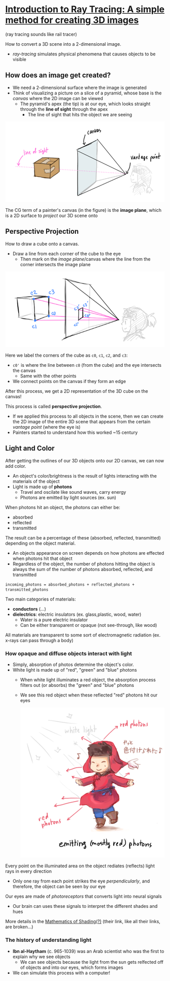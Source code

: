 # [Introduction to Ray Tracing: A simple method for creating 3D images](https://www.scratchapixel.com/lessons/3d-basic-rendering/introduction-to-ray-tracing)

(ray tracing sounds like rail tracer)

How to convert a 3D scene into a 2-dimensional image.
* *ray-tracing* simulates physical phenomena that causes objects to be visible

## How does an image get created?
* We need a 2-dimensional surface where the image is generated
* Think of visualizing a picture on a slice of a pyramid, whose base is the *canvas* where the 2D image can be viewed
  * The pyramid's apex (the tip) is at our eye, which looks straight through the **line of sight** through the apex
    * The line of sight that hits the object we are seeing


![Canvas setup](images/canvas-setup.png)


The CG term of a painter's canvas (in the figure) is the **image plane**, which is a 2D surface to *project* our 3D scene onto

## Perspective Projection
How to draw a cube onto a canvas.
* Draw a line from each corner of the cube to the eye
  * Then mark on the *image plane*/canvas where the line from the corner intersects the image plane

![Connect corners](images/connect-corners.png)

Here we label the corners of the cube as `c0`, `c1`, `c2`, and `c3`:
* `c0'` is where the line between `c0` (from the cube) and the eye intersects the canvas
  * Same with the other points
* We connect points on the canvas if they form an edge

After this process, we get a 2D representation of the 3D cube on the canvas!

This process is called **perspective projection**.
* If we applied this process to all objects in the scene, then we can create the 2D image of the entire 3D scene that appears from the certain *vantage point* (where the eye is)
* Painters started to understand how this worked ~15 century

## Light and Color

After getting the outlines of our 3D objects onto our 2D canvas, we can now add color.

* An object's color/brightness is the result of lights interacting with the materials of the object
* Light is made up of **photons**
  * Travel and oscilate like sound waves, carry energy
  * Photons are emitted by light sources (ex. sun)

When photons hit an object, the photons can either be:
* absorbed
* reflected
* transmitted

The result can be a percentage of these (absorbed, reflected, transmitted) depending on the object material.
* An objects appearance on screen depends on how photons are effected when photons hit that object
* Regardless of the object, the number of photons hitting the object is always the sum of the number of photons absorbed, reflected, and transmitted
```
incoming_photons = absorbed_photons + reflected_photons + transmitted_photons
```

Two main categories of materials:
* **conductors** (...)
* **dielectrics**: electric insulators (ex. glass,plastic, wood, water)
  * Water is a pure electric insulator
  * Can be either transparent or opaque (not see-through, like wood)

All materials are transparent to some sort of electromagnetic radiation (ex. x-rays can pass through a body)

### How opaque and diffuse objects interact with light
* Simply, absorption of photos determine the object's color.
* White light is made up of "red", "green" and "blue" photons
  * When white light illuminates a red object, the absorption process filters out (or absorbs) the "green" and "blue" photons
  * We see this red object when these reflected "red" photons hit our eyes

    ![Emitting red photos](images/emitting-red-photons.png)

Every point on the illuminated area on the object rediates (reflects) light rays in every direction
* Only one ray from each point strikes the eye *perpendicularly*, and therefore, the object can be seen by our eye

Our eyes are made of *photoreceptors* that converts light into neural signals
* Our brain can uses these signals to interpret the different shades and hues

More details in the [Mathematics of Shading(?)](https://www.scratchapixel.com/lessons/mathematics-physics-for-computer-graphics/mathematics-of-shading) (their link, like all their links, are broken...)

### The history of understanding light
* **Ibn al-Haytham** (c. 965-1039) was an Arab scientist who was the first to explain why we see objects
  * We can see objects because the light from the sun gets relfected off of objects and into our eyes, which forms images
*  We can simulate this process with a computer!


